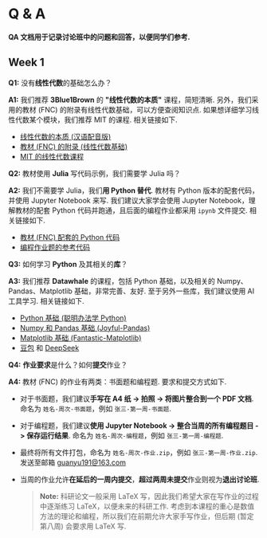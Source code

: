 # Q & A

**QA 文档用于记录讨论班中的问题和回答，以便同学们参考.**

## Week 1

**Q1:** 没有**线性代数**的基础怎么办？

**A1:** 我们推荐 **3Blue1Brown** 的 **"线性代数的本质"** 课程，简短清晰. 另外，我们采用的教材 (FNC) 的附录有线性代数基础，可以方便查阅知识点. 如果想详细学习线性代数某个模块，我们推荐 MIT 的课程. 相关链接如下.

- [线性代数的本质 (汉语配音版)](https://www.bilibili.com/video/BV1ib411t7YR?spm_id_from=333.788.videopod.episodes&vd_source=8e89d19b2bb619c16f7ac9c0db6f426c)
- [教材 (FNC) 的附录 (线性代数基础)](https://tobydriscoll.net/fnc-julia/appendix/linear-algebra.html#)
- [MIT 的线性代数课程](https://www.bilibili.com/video/BV1rW411N75N/?spm_id_from=333.337.search-card.all.click&vd_source=8e89d19b2bb619c16f7ac9c0db6f426c)

**Q2:** 教材使用 **Julia** 写代码示例，我们需要学 Julia 吗？

**A2:** 我们不需要学 Julia，我们**用 Python 替代**. 教材有 Python 版本的配套代码，并使用 Jupyter Notebook 来写. 我们建议大家学会使用 Jupyter Notebook，理解教材的配套 Python 代码并跑通，且后面的编程作业都采用 `ipynb` 文件提交. 相关链接如下.

- [教材 (FNC) 配套的 Python 代码](https://github.com/tobydriscoll/fnc-extras/tree/master/python)
- [编程作业题的参考代码](https://gitee.com/guanyu191/numerical-analysis-seminar-datahub/tree/main/solution/code/)

**Q3:** 如何学习 **Python** 及其相关的**库**？

**A3:** 我们推荐 **Datawhale** 的课程，包括 Python 基础，以及相关的 Numpy、Pandas、Matplotlib 基础，非常完善、友好. 至于另外一些库，我们建议使用 AI 工具学习. 相关链接如下. 

- [Python 基础 (聪明办法学 Python)](https://www.datawhale.cn/learn/summary/37)
- [Numpy 和 Pandas 基础 (Joyful-Pandas)](https://www.datawhale.cn/learn/summary/3)
- [Matplotlib 基础 (Fantastic-Matplotlib)](https://www.datawhale.cn/learn/summary/4)
- [豆包](https://www.doubao.com/chat/) 和 [DeepSeek](https://chat.deepseek.com/)

**Q4:** **作业要求**是什么？如何**提交**作业？

**A4:** 教材 (FNC) 的作业有两类：书面题和编程题. 要求和提交方式如下.

- 对于书面题，我们建议**手写在 A4 纸 -> 拍照 -> 将图片整合到一个 PDF 文档**. 命名为 `姓名-周次-书面题`，例如 `张三-第一周-书面题`.

- 对于编程题，我们建议**使用 Jupyter Notebook -> 整合当周的所有编程题目 -> 保存运行结果**. 命名为 `姓名-周次-编程题`，例如 `张三-第一周-编程题`.

- 最终将所有文件打包，命名为 `姓名-周次-作业.zip`，例如 `张三-第一周-作业.zip`. 发送至邮箱 guanyu191@163.com

- 当周的作业允许**在延后的一周内提交**，**超过两周未提交**作业则视为**退出讨论班**.

  > **Note:** 科研论文一般采用 LaTeX 写，因此我们希望大家在写作业的过程中逐渐练习 LaTeX，以便未来的科研工作. 考虑到本课程的重心是数值方法的理论和编程，所以我们在前期允许大家手写作业，但后期 (暂定第八周) 会要求用 LaTeX 写.



























